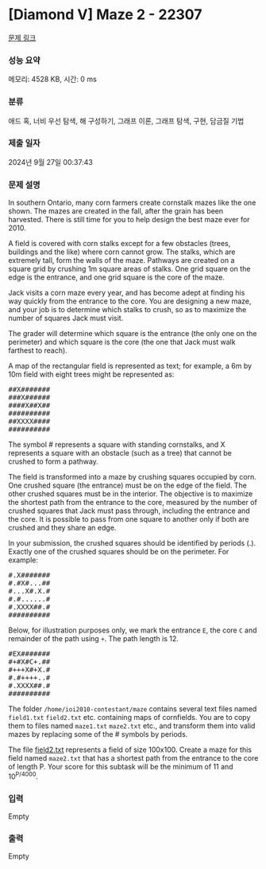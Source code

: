 # [Diamond V] Maze 2 - 22307 

[문제 링크](https://www.acmicpc.net/problem/22307) 

### 성능 요약

메모리: 4528 KB, 시간: 0 ms

### 분류

애드 혹, 너비 우선 탐색, 해 구성하기, 그래프 이론, 그래프 탐색, 구현, 담금질 기법

### 제출 일자

2024년 9월 27일 00:37:43

### 문제 설명

<p>In southern Ontario, many corn farmers create cornstalk mazes like the one shown. The mazes are created in the fall, after the grain has been harvested. There is still time for you to help design the best maze ever for 2010.</p>

<p>A field is covered with corn stalks except for a few obstacles (trees, buildings and the like) where corn cannot grow. The stalks, which are extremely tall, form the walls of the maze. Pathways are created on a square grid by crushing 1m square areas of stalks. One grid square on the edge is the entrance, and one grid square is the core of the maze.</p>

<p>Jack visits a corn maze every year, and has become adept at finding his way quickly from the entrance to the core. You are designing a new maze, and your job is to determine which stalks to crush, so as to maximize the number of squares Jack must visit.</p>

<p>The grader will determine which square is the entrance (the only one on the perimeter) and which square is the core (the one that Jack must walk farthest to reach).</p>

<p>A map of the rectangular field is represented as text; for example, a 6m by 10m field with eight trees might be represented as:</p>

<pre>##X#######
###X######
####X##X##
##########
##XXXX####
##########
</pre>

<p>The symbol # represents a square with standing cornstalks, and X represents a square with an obstacle (such as a tree) that cannot be crushed to form a pathway.</p>

<p>The field is transformed into a maze by crushing squares occupied by corn. One crushed square (the entrance) must be on the edge of the field. The other crushed squares must be in the interior. The objective is to maximize the shortest path from the entrance to the core, measured by the number of crushed squares that Jack must pass through, including the entrance and the core. It is possible to pass from one square to another only if both are crushed and they share an edge.</p>

<p>In your submission, the crushed squares should be identified by periods (.). Exactly one of the crushed squares should be on the perimeter. For example:</p>

<pre>#.X#######
#.#X#...##
#...X#.X.#
#.#......#
#.XXXX##.#
##########
</pre>

<p>Below, for illustration purposes only, we mark the entrance <code>E</code>, the core <code>C</code> and remainder of the path using <code>+</code>. The path length is 12.</p>

<pre>#EX#######
#+#X#C+.##
#+++X#+X.#
#.#++++..#
#.XXXX##.#
##########
</pre>

<p>The folder <code>/home/ioi2010-contestant/maze</code> contains several text files named <code>field1.txt</code> <code>field2.txt</code> etc. containing maps of cornfields. You are to copy them to files named <code>maze1.txt</code> <code>maze2.txt</code> etc., and transform them into valid mazes by replacing some of the # symbols by periods.</p>

<p>The file <a href="https://upload.acmicpc.net/b5d9ead7-2b8c-45c0-9bba-b88f1e91ca1d/">field2.txt</a>  represents a field of size 100x100. Create a maze for this field named <code>maze2.txt</code> that has a shortest path from the entrance to the core of length P. Your score for this subtask will be the minimum of 11 and 10<sup>P/4000</sup>.</p>

### 입력 

 Empty

### 출력 

 Empty

